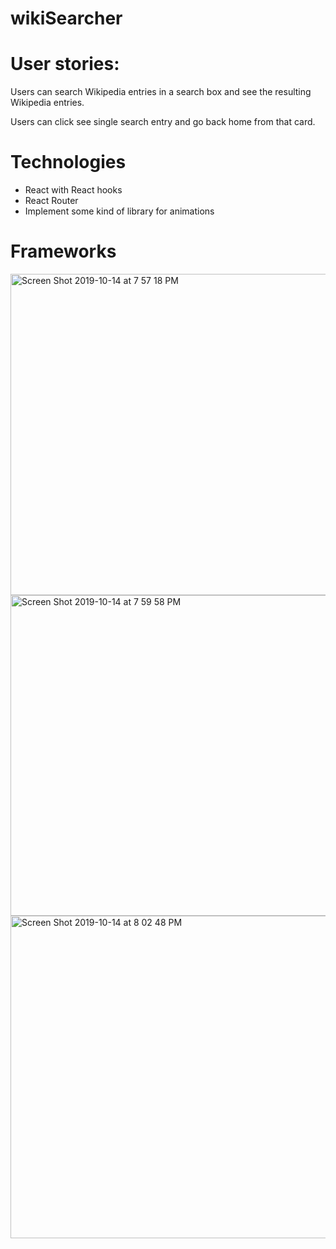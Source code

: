 # wikiSearcher

# User stories:

Users can search Wikipedia entries in a search box and see the resulting Wikipedia entries.

Users can click see single search entry and go back home from that card. 

# Technologies
- React with React hooks 
- React Router 
- Implement some kind of library for animations 

# Frameworks 
<img width="514" alt="Screen Shot 2019-10-14 at 7 57 18 PM" src="https://user-images.githubusercontent.com/28660530/66794346-6bb91780-eebe-11e9-894e-1a56f63b428c.png">
<img width="513" alt="Screen Shot 2019-10-14 at 7 59 58 PM" src="https://user-images.githubusercontent.com/28660530/66794345-6bb91780-eebe-11e9-8b4d-a8a567aaae29.png">
<img width="516" alt="Screen Shot 2019-10-14 at 8 02 48 PM" src="https://user-images.githubusercontent.com/28660530/66794343-6bb91780-eebe-11e9-8970-4096cc1a3b92.png">

